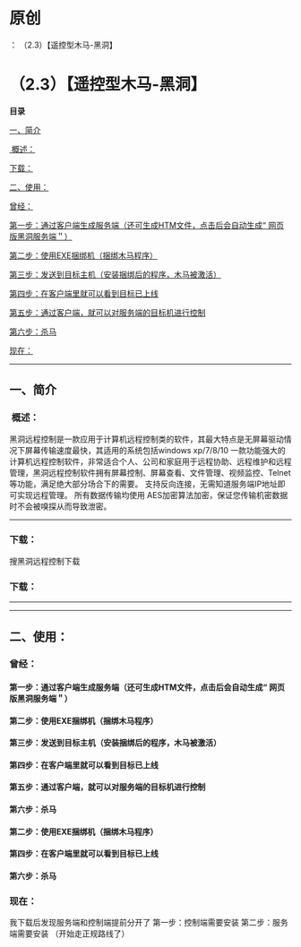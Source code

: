 # 原创
：  （2.3）【遥控型木马-黑洞】

# （2.3）【遥控型木马-黑洞】

**目录**

[一、简介](#%E4%B8%80%E3%80%81%E7%AE%80%E4%BB%8B)

[ 概述：](#%C2%A0%E6%A6%82%E8%BF%B0%EF%BC%9A)

[下载：](#%E4%B8%8B%E8%BD%BD%EF%BC%9A)

[二、使用：](#%E4%BA%8C%E3%80%81%E4%BD%BF%E7%94%A8%EF%BC%9A)

[曾经：](#%E6%9B%BE%E7%BB%8F%EF%BC%9A)

[第一步：通过客户端生成服务端（还可生成HTM文件，点击后会自动生成“ 网页版黑洞服务端＂）](#%E7%AC%AC%E4%B8%80%E6%AD%A5%EF%BC%9A%E9%80%9A%E8%BF%87%E5%AE%A2%E6%88%B7%E7%AB%AF%E7%94%9F%E6%88%90%E6%9C%8D%E5%8A%A1%E7%AB%AF%EF%BC%88%E8%BF%98%E5%8F%AF%E7%94%9F%E6%88%90HTM%E6%96%87%E4%BB%B6%EF%BC%8C%E7%82%B9%E5%87%BB%E5%90%8E%E4%BC%9A%E8%87%AA%E5%8A%A8%E7%94%9F%E6%88%90%E2%80%9C%20%E7%BD%91%E9%A1%B5%E7%89%88%E9%BB%91%E6%B4%9E%E6%9C%8D%E5%8A%A1%E7%AB%AF%EF%BC%82%EF%BC%89)

[第二步：使用EXE捆绑机（捆绑木马程序）](#%E7%AC%AC%E4%BA%8C%E6%AD%A5%EF%BC%9A%E4%BD%BF%E7%94%A8EXE%E6%8D%86%E7%BB%91%E6%9C%BA%EF%BC%88%E6%8D%86%E7%BB%91%E6%9C%A8%E9%A9%AC%E7%A8%8B%E5%BA%8F%EF%BC%89)

[第三步：发送到目标主机（安装捆绑后的程序，木马被激活）](#%E7%AC%AC%E4%B8%89%E6%AD%A5%EF%BC%9A%E5%8F%91%E9%80%81%E5%88%B0%E7%9B%AE%E6%A0%87%E4%B8%BB%E6%9C%BA%EF%BC%88%E5%AE%89%E8%A3%85%E6%8D%86%E7%BB%91%E5%90%8E%E7%9A%84%E7%A8%8B%E5%BA%8F%EF%BC%8C%E6%9C%A8%E9%A9%AC%E8%A2%AB%E6%BF%80%E6%B4%BB%EF%BC%89)

[第四步：在客户端里就可以看到目标已上线](#%E7%AC%AC%E5%9B%9B%E6%AD%A5%EF%BC%9A%E5%9C%A8%E5%AE%A2%E6%88%B7%E7%AB%AF%E9%87%8C%E5%B0%B1%E5%8F%AF%E4%BB%A5%E7%9C%8B%E5%88%B0%E7%9B%AE%E6%A0%87%E5%B7%B2%E4%B8%8A%E7%BA%BF)

[第五步：通过客户端，就可以对服务端的目标机进行控制](#%E7%AC%AC%E4%BA%94%E6%AD%A5%EF%BC%9A%E9%80%9A%E8%BF%87%E5%AE%A2%E6%88%B7%E7%AB%AF%EF%BC%8C%E5%B0%B1%E5%8F%AF%E4%BB%A5%E5%AF%B9%E6%9C%8D%E5%8A%A1%E7%AB%AF%E7%9A%84%E7%9B%AE%E6%A0%87%E6%9C%BA%E8%BF%9B%E8%A1%8C%E6%8E%A7%E5%88%B6)

[第六步：杀马](#%E7%AC%AC%E5%85%AD%E6%AD%A5%EF%BC%9A%E6%9D%80%E9%A9%AC)

[现在：](#%E7%8E%B0%E5%9C%A8%EF%BC%9A)

---


## 一、简介

> 
<h3> 概述：</h3>
黑洞远程控制是一款应用于计算机远程控制类的软件，其最大特点是无屏幕驱动情况下屏幕传输速度最快，其适用的系统包括windows xp/7/8/10
一款功能强大的计算机远程控制软件，非常适合个人、公司和家庭用于远程协助、远程维护和远程管理，黑洞远程控制软件拥有屏幕控制、屏幕查看、文件管理、视频监控、Telnet等功能，满足绝大部分场合下的需要。
支持反向连接，无需知道服务端IP地址即可实现远程管理。
所有数据传输均使用 AES加密算法加密，保证您传输机密数据时不会被嗅探从而导致泄密。
<hr/>
<h3>下载：</h3>
搜黑洞远程控制下载


### 下载：

---


---


## 二、使用：

> 
<h3>曾经：</h3>
<h4>第一步：通过客户端生成服务端（还可生成HTM文件，点击后会自动生成“ 网页版黑洞服务端＂）</h4>
<h4>第二步：使用EXE捆绑机（捆绑木马程序）</h4>
<h4>第三步：发送到目标主机（安装捆绑后的程序，木马被激活）</h4>
<h4>第四步：在客户端里就可以看到目标已上线</h4>
<h4>第五步：通过客户端，就可以对服务端的目标机进行控制</h4>
<h4>第六步：杀马</h4>


#### 第二步：使用EXE捆绑机（捆绑木马程序）

#### 第四步：在客户端里就可以看到目标已上线

#### 第六步：杀马

> 
<h3>现在：</h3>
我下载后发现服务端和控制端提前分开了
第一步：控制端需要安装
第二步：服务端需要安装
（开始走正规路线了）

